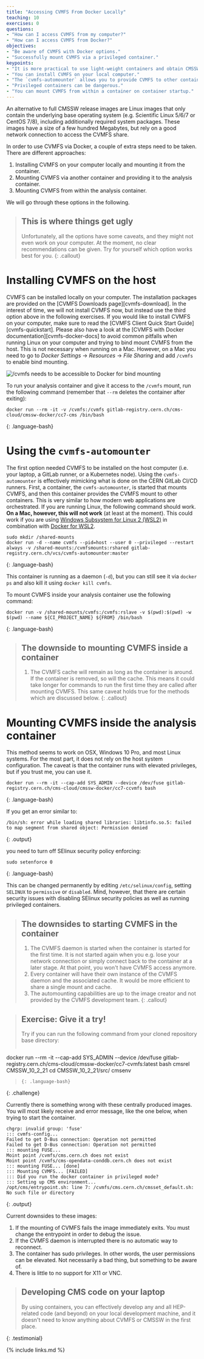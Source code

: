 ```yaml
---
title: "Accessing CVMFS From Docker Locally"
teaching: 10
exercises: 0
questions:
- "How can I access CVMFS from my computer?"
- "How can I access CVMFS from Docker?"
objectives:
- "Be aware of CVMFS with Docker options."
- "Successfully mount CVMFS via a privileged container."
keypoints:
- "It is more practical to use light-weight containers and obtain CMSSW via CVMFS."
- "You can install CVMFS on your local computer."
- "The `cvmfs-automounter` allows you to provide CVMFS to other containers on Linux."
- "Privileged containers can be dangerous."
- "You can mount CVMFS from within a container on container startup."
---
```

An alternative to full CMSSW release images are Linux images that
only contain the underlying base operating system (e.g. Scientific Linux 5/6/7
or CentOS 7/8), including additionally required system packages. These images have a size of a few hundred Megabytes, but rely on a good
network connection to access the CVMFS share.

In order to use CVMFS via Docker, a couple of extra steps need to be taken.
There are different approaches:

1. Installing CVMFS on your computer locally and mounting it from the container.
1. Mounting CVMFS via another container and providing it to the analysis container.
1. Mounting CVMFS from within the analysis container.

We will go through these options in the following.

> ## This is where things get ugly
>
> Unfortunately, all the options have some caveats, and they might not
> even work on your computer. At the moment, no clear recommendations can be
> given. Try for yourself which option works best for you.
{: .callout}

# Installing CVMFS on the host

CVMFS can be installed locally on your computer. The installation
packages are provided on the [CVMFS Downloads page][cvmfs-download]. In the
interest of time, we will not install CVMFS now, but instead use the third
option above in the following exercises. If you would like to install CVMFS on your computer, make sure to read the [CVMFS Client Quick Start Guide][cvmfs-quickstart]. Please also have a look at the [CVMFS with Docker documentation][cvmfs-docker-docs] to avoid common pitfalls when running Linux on your computer and trying to bind mount CVMFS from the host. This is not necessary when running on a Mac. However, on a Mac you need to go to *Docker Settings* -> *Resources* -> *File Sharing* and add `/cvmfs` to enable bind mounting.

![`/cvmfs` needs to be accessible to Docker for bind mounting](../fig/docker_file_sharing.png)

To run your analysis container and give it access to the `/cvmfs` mount, run
the following command (remember that `--rm` deletes the container after exiting):

~~~
docker run --rm -it -v /cvmfs:/cvmfs gitlab-registry.cern.ch/cms-cloud/cmssw-docker/cc7-cms /bin/bash
~~~
{: .language-bash}

# Using the `cvmfs-automounter`

The first option needed CVMFS to be installed on the host computer (i.e. your laptop, a GitLab runner, or a Kubernetes node). Using the `cvmfs-automounter` is effectively mimicking what is done on the CERN GitLab CI/CD runners. First, a container, the `cvmfs-automounter`, is started that mounts CVMFS, and then this container provides the CVMFS mount to other containers. This is very similar to how modern web applications are orchestrated. If you are running Linux, the following command should work.
**On a Mac, however, this will not work** (at least at the moment). This could
work if you are using [Windows Subsystem for Linux 2 (WSL2)][wsl2] in combination with [Docker for WSL2][wsl2-docker].

~~~
sudo mkdir /shared-mounts
docker run -d --name cvmfs --pid=host --user 0 --privileged --restart always -v /shared-mounts:/cvmfsmounts:rshared gitlab-registry.cern.ch/vcs/cvmfs-automounter:master
~~~
{: .language-bash}

This container is running as a daemon (`-d`), but you can still see it via
`docker ps` and also kill it using `docker kill cvmfs`.

To mount CVMFS inside your analysis container use the following command:

~~~
docker run -v /shared-mounts/cvmfs:/cvmfs:rslave -v $(pwd):$(pwd) -w $(pwd) --name ${CI_PROJECT_NAME} ${FROM} /bin/bash
~~~
{: .language-bash}

> ## The downside to mounting CVMFS inside a container
>
> 1. The CVMFS cache will remain as long as the container is around. If the container is removed, so will the cache. This means it could take longer for commands to run the first time they are called after mounting CVMFS. This same caveat holds true for the methods which are discussed below.
{: .callout}

# Mounting CVMFS inside the analysis container

This method seems to work on OSX, Windows 10 Pro, and most Linux systems. For the most part, it does not rely on the host system configuration. The caveat is that the container runs with elevated privileges, but if you trust me, you can use it.

~~~
docker run --rm -it --cap-add SYS_ADMIN --device /dev/fuse gitlab-registry.cern.ch/cms-cloud/cmssw-docker/cc7-ccvmfs bash
~~~
{: .language-bash}

If you get an error similar to:

~~~
/bin/sh: error while loading shared libraries: libtinfo.so.5: failed to map segment from shared object: Permission denied
~~~
{: .output}

you need to turn off SElinux security policy enforcing:

~~~
sudo setenforce 0
~~~
{: .language-bash}

This can be changed permanently by editing `/etc/selinux/config`, setting `SELINUX` to `permissive` or `disabled`. Mind, however, that there are certain security issues with disabling SElinux security policies as well as running privileged containers.

> ## The downsides to starting CVMFS in the container
>
> 1. The CVMFS daemon is started when the container is started for the first
> time. It is not started again when you e.g. lose your network connection
> or simply connect back to the container at a later stage. At that point,
> you won't have CVMFS access anymore.
> 1. Every container will have their own instance of the CVMFS daemon and the associated cache. It would be more efficient to share a single mount and cache.
> 1. The automounting capabilities are up to the image creator and not provided by the CVMFS development team.
{: .callout}

> ## Exercise: Give it a try!
> Try if you can run the following command from your cloned repository base
> directory:
> ~~~
docker run --rm -it --cap-add SYS_ADMIN --device /dev/fuse gitlab-registry.cern.ch/cms-cloud/cmssw-docker/cc7-cvmfs:latest bash
cmsrel CMSSW_10_2_21
cd CMSSW_10_2_21/src/
cmsenv
> ~~~
> {: .language-bash}
{: .challenge}

Currently there is something wrong with these centrally produced images. You will most likely receive and error message, like the one below, when trying to start the container.
~~~
chgrp: invalid group: 'fuse'
::: cvmfs-config...
Failed to get D-Bus connection: Operation not permitted
Failed to get D-Bus connection: Operation not permitted
::: mounting FUSE...
Moint point /cvmfs/cms.cern.ch does not exist
Moint point /cvmfs/cms-opendata-conddb.cern.ch does not exist
::: mounting FUSE... [done]
::: Mounting CVMFS... [FAILED]
::: Did you run the docker container in privileged mode?
::: Setting up CMS environment...
/opt/cms/entrypoint.sh: line 7: /cvmfs/cms.cern.ch/cmsset_default.sh: No such file or directory
~~~
{: .output}

Current downsides to these images:
1. If the mounting of CVMFS fails the image immediately exits. You must change the entrypoint in order to debug the issue.
1. If the CVMFS daemon is interrupted there is no automatic way to reconnect.
1. The container has sudo privileges. In other words, the user permissions can be elevated. Not necessarily a bad thing, but something to be aware of.
1. There is little to no support for X11 or VNC.

> ## Developing CMS code on your laptop
>
> By using containers, you can effectively develop any and all HEP-related code
> (and beyond) on your local development machine, and it doesn't need to know
> anything about CVMFS or CMSSW in the first place.
>
{: .testimonial}

{% include links.md %}

[wsl2]: https://docs.microsoft.com/en-us/windows/wsl/wsl2-install
[wsl2-docker]: https://docs.docker.com/docker-for-windows/wsl-tech-preview/
